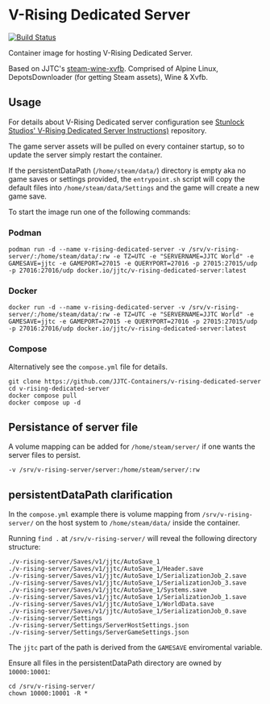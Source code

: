 # V-Rising Dedicated Server
[![Build Status](https://cloud.drone.io/api/badges/JJTC-Containers/v-rising-dedicated-server/status.svg)](https://cloud.drone.io/JJTC-Containers/v-rising-dedicated-server)

Container image for hosting V-Rising Dedicated Server.

Based on JJTC's [steam-wine-xvfb](https://github.com/jjtc-containers/v-rising-dedicated-server).
Comprised of Alpine Linux, DepotsDownloader (for getting Steam assets), Wine & Xvfb.

## Usage
For details about V-Rising Dedicated server configuration see [Stunlock Studios' V-Rising Dedicated Server Instructions)](https://github.com/StunlockStudios/vrising-dedicated-server-instructions) repository.

The game server assets will be pulled on every container startup, so to update the server simply restart the container.

If the persistentDataPath (`/home/steam/data/`) directory is empty aka no game saves or settings provided, the `entrypoint.sh` script will copy the default files into `/home/steam/data/Settings` and the game will create a new game save.

To start the image run one of the following commands:
### Podman
`podman run -d --name v-rising-dedicated-server -v /srv/v-rising-server/:/home/steam/data/:rw -e TZ=UTC -e "SERVERNAME=JJTC World" -e GAMESAVE=jjtc -e GAMEPORT=27015 -e QUERYPORT=27016 -p 27015:27015/udp -p 27016:27016/udp docker.io/jjtc/v-rising-dedicated-server:latest`

### Docker
`docker run -d --name v-rising-dedicated-server -v /srv/v-rising-server/:/home/steam/data/:rw -e TZ=UTC -e "SERVERNAME=JJTC World" -e GAMESAVE=jjtc -e GAMEPORT=27015 -e QUERYPORT=27016 -p 27015:27015/udp -p 27016:27016/udp docker.io/jjtc/v-rising-dedicated-server:latest`

### Compose
Alternatively see the `compose.yml` file for details.

```shell
git clone https://github.com/JJTC-Containers/v-rising-dedicated-server
cd v-rising-dedicated-server
docker compose pull
docker compose up -d
```

## Persistance of server file
A volume mapping can be added for `/home/steam/server/` if one wants the server files to persist.

```shell
-v /srv/v-rising-server/server:/home/steam/server/:rw
```

## persistentDataPath clarification
In the `compose.yml` example there is volume mapping from `/srv/v-rising-server/` on the host system to `/home/steam/data/` inside the container.

Running `find .` at `/srv/v-rising-server/` will reveal the following directory structure:
```shell
./v-rising-server/Saves/v1/jjtc/AutoSave_1
./v-rising-server/Saves/v1/jjtc/AutoSave_1/Header.save
./v-rising-server/Saves/v1/jjtc/AutoSave_1/SerializationJob_2.save
./v-rising-server/Saves/v1/jjtc/AutoSave_1/SerializationJob_3.save
./v-rising-server/Saves/v1/jjtc/AutoSave_1/Systems.save
./v-rising-server/Saves/v1/jjtc/AutoSave_1/SerializationJob_1.save
./v-rising-server/Saves/v1/jjtc/AutoSave_1/WorldData.save
./v-rising-server/Saves/v1/jjtc/AutoSave_1/SerializationJob_0.save
./v-rising-server/Settings
./v-rising-server/Settings/ServerHostSettings.json
./v-rising-server/Settings/ServerGameSettings.json
```

The `jjtc` part of the path is derived from the `GAMESAVE` enviromental variable.

Ensure all files in the persistentDataPath directory are owned by `10000:10001`:
```shell
cd /srv/v-rising-server/
chown 10000:10001 -R *
```
